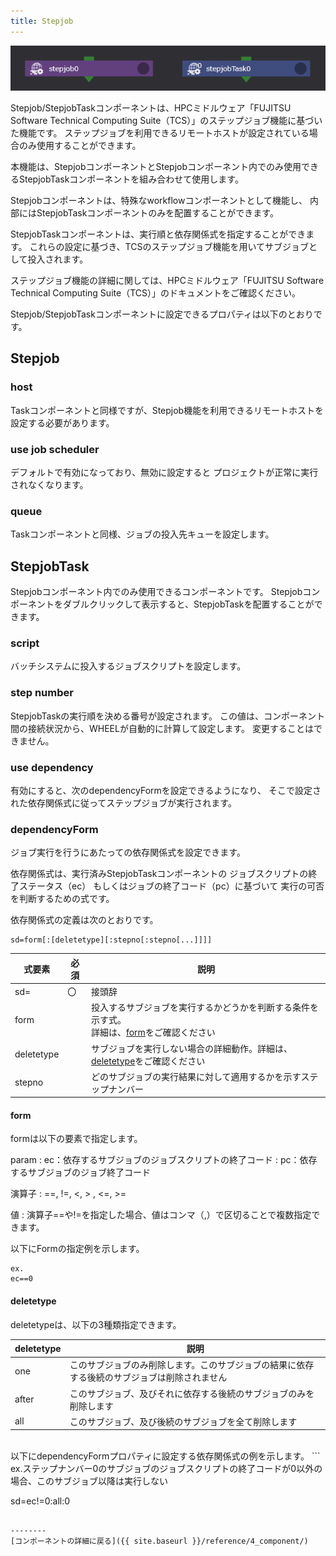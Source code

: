 ```yaml
---
title: Stepjob
---
```


![img](./img/stepjob.png)

Stepjob/StepjobTaskコンポーネントは、HPCミドルウェア「FUJITSU Software Technical Computing Suite（TCS）」のステップジョブ機能に基づいた機能です。
ステップジョブを利用できるリモートホストが設定されている場合のみ使用することができます。

本機能は、StepjobコンポーネントとStepjobコンポーネント内でのみ使用できるStepjobTaskコンポーネントを組み合わせて使用します。

Stepjobコンポーネントは、特殊なworkflowコンポーネントとして機能し、
内部にはStepjobTaskコンポーネントのみを配置することができます。

StepjobTaskコンポーネントは、実行順と依存関係式を指定することができます。
これらの設定に基づき、TCSのステップジョブ機能を用いてサブジョブとして投入されます。

ステップジョブ機能の詳細に関しては、HPCミドルウェア「FUJITSU Software Technical Computing Suite（TCS）」のドキュメントをご確認ください。

Stepjob/StepjobTaskコンポーネントに設定できるプロパティは以下のとおりです。

## Stepjob
###  host
Taskコンポーネントと同様ですが、Stepjob機能を利用できるリモートホストを設定する必要があります。

### use job scheduler
デフォルトで有効になっており、無効に設定すると
プロジェクトが正常に実行されなくなります。

### queue
Taskコンポーネントと同様、ジョブの投入先キューを設定します。

## StepjobTask
Stepjobコンポーネント内でのみ使用できるコンポーネントです。
Stepjobコンポーネントをダブルクリックして表示すると、StepjobTaskを配置することができます。

### script
バッチシステムに投入するジョブスクリプトを設定します。

### step number
StepjobTaskの実行順を決める番号が設定されます。
この値は、コンポーネント間の接続状況から、WHEELが自動的に計算して設定します。
変更することはできません。

### use dependency
有効にすると、次のdependencyFormを設定できるようになり、
そこで設定された依存関係式に従ってステップジョブが実行されます。

### dependencyForm
ジョブ実行を行うにあたっての依存関係式を設定できます。

依存関係式は、実行済みStepjobTaskコンポーネントの
ジョブスクリプトの終了ステータス（ec）
もしくはジョブの終了コード（pc）に基づいて
実行の可否を判断するための式です。

依存関係式の定義は次のとおりです。

```
sd=form[:[deletetype][:stepno[:stepno[...]]]]
```

| 式要素 | 必須 | 説明 |
| ---- | ---- |---- |
| sd= | 〇 | 接頭辞 |
| form |  |  投入するサブジョブを実行するかどうかを判断する条件を示す式。<br />詳細は、[form](#form)をご確認ください |
| deletetype |  |  サブジョブを実行しない場合の詳細動作。詳細は、[deletetype](#deletetype)をご確認ください |
| stepno |  |  どのサブジョブの実行結果に対して適用するかを示すステップナンバー |

#### form

formは以下の要素で指定します。

param
: ec：依存するサブジョブのジョブスクリプトの終了コード
: pc：依存するサブジョブのジョブ終了コード

演算子
: ==, !=, <, > , <=, >=

値
: 演算子==や!=を指定した場合、値はコンマ（,）で区切ることで複数指定できます。

<!-- formは、param(ec:依存するサブジョブのジョブスクリプトの終了コード, pc:依存するサブジョブのジョブ終了コード)と
演算子（==, !=, <, > , <=, >=）と値で指定します。 -->

以下にFormの指定例を示します。
```
ex.
ec==0
```
<!-- 演算子==や!=を指定する場合、値はコンマ（,）で区切ることで複数指定できます。 -->

#### deletetype
deletetypeは、以下の3種類指定できます。

| deletetype | 説明 |
| ---- | ---- |
| one | このサブジョブのみ削除します。このサブジョブの結果に依存する後続のサブジョブは削除されません |
| after | このサブジョブ、及びそれに依存する後続のサブジョブのみを削除します|
| all | このサブジョブ、及び後続のサブジョブを全て削除します |  


<br />
以下にdependencyFormプロパティに設定する依存関係式の例を示します。
```
ex.ステップナンバー0のサブジョブのジョブスクリプトの終了コードが0以外の場合、このサブジョブ以降は実行しない

sd=ec!=0:all:0
```

--------
[コンポーネントの詳細に戻る]({{ site.baseurl }}/reference/4_component/)
